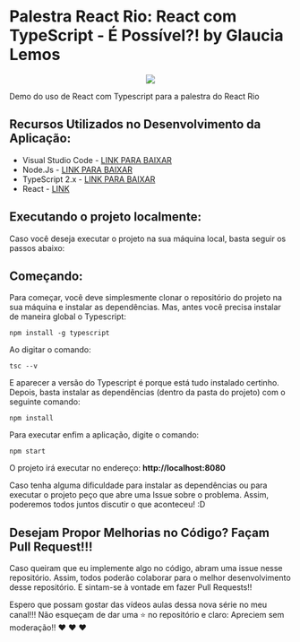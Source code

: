 # Palestra React Rio: React com TypeScript - É Possível?! by Glaucia Lemos

<p align="center">
  <img src="https://imageshack.com/a/img924/5079/82gn9b.gif"/>
</p>



Demo do uso de React com Typescript para a palestra do React Rio

## Recursos Utilizados no Desenvolvimento da Aplicação:

- Visual Studio Code - [LINK PARA BAIXAR](https://code.visualstudio.com/)
- Node.Js - [LINK PARA BAIXAR](https://nodejs.org/en/)
- TypeScript 2.x - [LINK PARA BAIXAR](https://www.typescriptlang.org/)
- React - [LINK](https://reactjs.org/)

## Executando o projeto localmente:

Caso você deseja executar o projeto na sua máquina local, basta seguir os passos abaixo:

## Começando:

Para começar, você deve simplesmente clonar o repositório do projeto na sua máquina e instalar as dependências. Mas, antes você precisa instalar de maneira global o Typescript:

```
npm install -g typescript
```

Ao digitar o comando:

```
tsc --v 
```

E aparecer a versão do Typescript é porque está tudo instalado certinho.
Depois, basta instalar as dependências (dentro da pasta do projeto) com o seguinte comando:

```
npm install
```

Para executar enfim a aplicação, digite o comando:

```
npm start
```

O projeto irá executar no endereço: **http://localhost:8080**

Caso tenha alguma dificuldade para instalar as dependências ou para executar o projeto peço que abre uma Issue sobre o problema. Assim, poderemos todos juntos discutir o que aconteceu! :D

## Desejam Propor Melhorias no Código? Façam Pull Request!!!

Caso queiram que eu implemente algo no código, abram uma issue nesse repositório. Assim, todos poderão colaborar para o melhor desenvolvimento desse repositório. E sintam-se à vontade em fazer Pull Requests!!


Espero que possam gostar das vídeos aulas dessa nova série no meu canal!!! Não esqueçam de dar uma :star: no repositório e claro: Apreciem sem moderação!! :heart: :heart: :heart:
